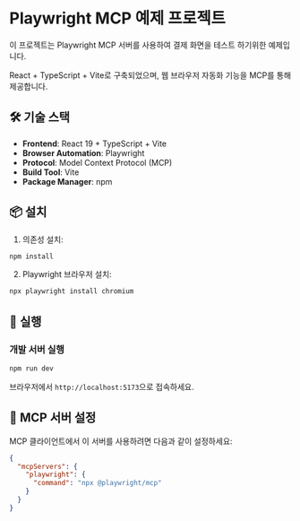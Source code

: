 # Playwright MCP 예제 프로젝트

이 프로젝트는 Playwright MCP 서버를 사용하여 결제 화면을 테스트 하기위한 예제입니다.

React + TypeScript + Vite로 구축되었으며, 웹 브라우저 자동화 기능을 MCP를 통해 제공합니다.

## 🛠️ 기술 스택

- **Frontend**: React 19 + TypeScript + Vite
- **Browser Automation**: Playwright
- **Protocol**: Model Context Protocol (MCP)
- **Build Tool**: Vite
- **Package Manager**: npm

## 📦 설치

1. 의존성 설치:

```bash
npm install
```

2. Playwright 브라우저 설치:

```bash
npx playwright install chromium
```

## 🚀 실행

### 개발 서버 실행

```bash
npm run dev
```

브라우저에서 `http://localhost:5173`으로 접속하세요.

## 🔌 MCP 서버 설정

MCP 클라이언트에서 이 서버를 사용하려면 다음과 같이 설정하세요:

```json
{
  "mcpServers": {
    "playwright": {
      "command": "npx @playwright/mcp"
    }
  }
}
```
